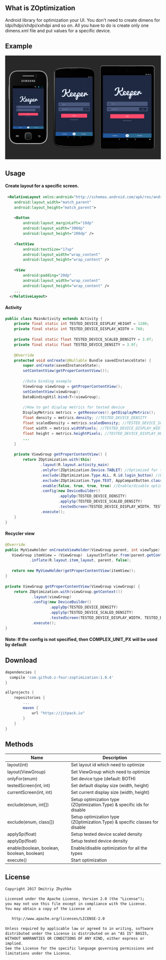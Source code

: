 What is ZOptimization
--------

Android library for optimization your UI. You don't need to create dimens for ldpi/hdpi/xhdpi/xxhdpi and so on.
All you have to do is create only one dimens.xml file and put values for a specific device.

Example
--------

![optimization](/images/image.png)

Usage
--------

#### Create layout for a specific screen.

```xml
 <RelativeLayout xmlns:android="http://schemas.android.com/apk/res/android"
    android:layout_width="match_parent"
    android:layout_height="match_parent">
    
    <Button
        android:layout_marginLeft="10dp"
        android:layout_width="300dp"
        android:layout_height="200dp" />
 
    <TextView
        android:textSize="17sp"
        android:layout_width="wrap_content"
        android:layout_height="wrap_content" />
 
    <View
        android:padding="20dp"
        android:layout_width="wrap_content"
        android:layout_height="wrap_content" />
    ...
  </RelativeLayout>
```

#### Activity

```java
public class MainActivity extends Activity {
    private final static int TESTED_DEVICE_DISPLAY_HEIGHT = 1280;
    private final static int TESTED_DEVICE_DISPLAY_WIDTH = 768;
    
    private final static float TESTED_DEVICE_SCALED_DENSITY = 3.0f;
    private final static float TESTED_DEVICE_DENSITY = 3.0f;
    
    @Override
    protected void onCreate(@Nullable Bundle savedInstanceState) {
        super.onCreate(savedInstanceState);
        setContentView(getProperContentView());
        
        //Data binding example
        ViewGroup viewGroup = getProperContentView();
        setContentView(viewGroup);
        DataBindingUtil.bind<T>(viewGroup);
        
        //How to get display metrics for tested device
        DisplayMetrics metrics = getResources().getDisplayMetrics();
        float density = metrics.density; //TESTED_DEVICE_DENSITY
        float scaledDensity = metrics.scaledDensity; //TESTED_DEVICE_SCALED_DENSITY
        float width = metrics.widthPixels; //TESTED_DEVICE_DISPLAY_WIDTH
        float height = metrics.heightPixels; //TESTED_DEVICE_DISPLAY_HEIGHT
        ...
    }
    
    private ViewGroup getProperContentView() {
        return ZOptimization.with(this)
                .layout(R.layout.activity_main)
                .onlyFor(ZOptimization.Device.TABLET) //Optimized for tablets only.
                .exclude(ZOptimization.Type.ALL, R.id.login_button) //Disable optimization for specific ids.
                .exclude(ZOptimization.Type.TEXT, AppCompatButton.class) //Disable only text size optimization for specific classes.
                .enable(false, true, true, true) //Enable/disable optimization for a specific type
                .config(new DeviceBuilder()
                        .applyDp(TESTED_DEVICE_DENSITY)
                        .applySp(TESTED_DEVICE_SCALED_DENSITY)
                        .testedScreen(TESTED_DEVICE_DISPLAY_WIDTH, TESTED_DEVICE_DISPLAY_HEIGHT))
                .execute();
    }
}
```

#### Recycler view
```java
@Override
public MyViewHolder onCreateViewHolder(ViewGroup parent, int viewType) {
   ViewGroup itemView = (ViewGroup)  LayoutInflater.from(parent.getContext())
           .inflate(R.layout.item_layout, parent, false);
 
   return new MyViewHolder(getProperContentView(itemView));
}
    
private ViewGroup getProperContentView(ViewGroup viewGroup) {
    return ZOptimization.with(viewGroup.getContext())
            .layout(viewGroup)
            .config(new DeviceBuilder()
                    .applyDp(TESTED_DEVICE_DENSITY)
                    .applySp(TESTED_DEVICE_SCALED_DENSITY)
                    .testedScreen(TESTED_DEVICE_DISPLAY_WIDTH, TESTED_DEVICE_DISPLAY_HEIGHT))
            .execute();
}
```

#### Note: If the config is not specified, then COMPLEX_UNIT_PX will be used by default

Download
--------

```groovy
dependencies {
  compile 'com.github.z-four:zoptimization:1.0.4'
}
```

```groovy
allprojects {
    repositories {
        ...
        maven {
            url "https://jitpack.io"
        }
    }
}
```

Methods
--------

| Name | Description |
|-------|------------|
|layout(int)| Set layout id which need to optimize|
|layout(ViewGroup)| Set ViewGroup which need to optimize|
|onlyFor(enum)| Set device type (default: BOTH)|
|testedScreen(int, int)| Set default display size (width, height)|
|currentScreen(int, int)| Set current display size (width, height)|
|exclude(enum, int[])| Setup optimization type (ZOptimization.Type) & specific ids for disable|
|exclude(enum, class[])| Setup optimization type (ZOptimization.Type) & specific classes for disable|
|applySp(float)| Setup tested device scaled density|
|applyDp(float)| Setup tested device density|
|enable(boolean, boolean, boolean, boolean)| Enable/disable optimization for all the types|
|execute()| Start optimization|

License
-------

    Copyright 2017 Dmitriy Zhyzhko

    Licensed under the Apache License, Version 2.0 (the "License");
    you may not use this file except in compliance with the License.
    You may obtain a copy of the License at

       http://www.apache.org/licenses/LICENSE-2.0

    Unless required by applicable law or agreed to in writing, software
    distributed under the License is distributed on an "AS IS" BASIS,
    WITHOUT WARRANTIES OR CONDITIONS OF ANY KIND, either express or implied.
    See the License for the specific language governing permissions and
    limitations under the License.
